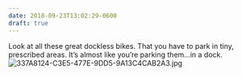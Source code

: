 ```yaml
---
date: 2018-09-23T13:02:29-0600
draft: true
---
```




Look at all these great dockless bikes. That you have to park in tiny, prescribed areas. It’s almost like you’re parking them…in a dock. ![337A8124-C3E5-477E-9DD5-9A13C4CAB2A3.jpg](http://ianwhitney.micro.blog/uploads/2018/1b878f3d5e.jpg)




